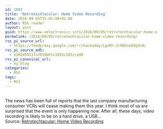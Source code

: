 ```yaml
---
id: 1602
title: 'Retrotechtacular: Home Video Recording'
date: 2016-09-05T15:01:00+01:00
author: RSS reader
layout: post
guid: https://www.uelectronics.info/2016/09/05/retrotechtacular-home-video-recording/
permalink: /2016/09/05/retrotechtacular-home-video-recording/
rss_pi_source_url:
  - https://feedproxy.google.com/~r/hackaday/LgoM/~3/MQXvoE9g3n0/
rss_pi_source_md5:
  - e302d5951fa7018bb1c1055c385cca98
rss_pi_canonical_url:
  - my_blog
categories:
  - RSS
tags:
  - RSS
---
```

&#013;  
The news has been full of reports that the last company manufacturing consumer VCRs will cease making them this year. I think most of us are surprised that the event is only happening now. After all, these days, video recording is likely to be on a hard drive, a USB…&#013;  
Source: <a href="https://feedproxy.google.com/~r/hackaday/LgoM/~3/MQXvoE9g3n0/" target="_blank">Retrotechtacular: Home Video Recording</a>